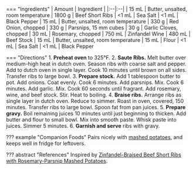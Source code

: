 === "Ingredients"
    | Amount | Ingredient |
    |:--|:--|
    | 15 mL  | Butter, unsalted, room temperature
    | 1800 g | Beef Short Ribs
    | <1 mL  | Sea Salt
    | <1 mL  | Black Pepper
    | 15 mL  | Butter, unsalted, room temperature
    | 330 g  | Red Onion, chopped
    | 330 g  | Parsnips, 15 mm cubes
    | 30 g   | Garlic Cloves, chopped
    | 30 mL  | Rosemary, chopped
    | 750 mL | Zinfandel Wine
    | 480 mL | Beef Stock
    | 15 mL  | Butter, unsalted, room temperature
    | 15 mL  | Flour
    | <1 mL  | Sea Salt
    | <1 mL  | Black Pepper

=== "Directions"
    1. **Preheat oven** to 325°F.
    2. **Saute Ribs.** Melt butter over medium-high heat in dutch oven. Season ribs with coarse salt and pepper. Add to dutch oven in single layer. Cook 10 minutes until brown on all sides. Transfer ribs to large bowl.
    3. **Prepare stock.** Add 1 tablespoon butter to pot. Add onions. Coat evenly. Cook 6 minutes. Add parsnips. Mix. Cook 6 minutes. Add garlic. Mix. Cook 60 seconds until fragrant. Add rosemary, wine, and beef stock. Stir. Heat to boiling.
    4. **Braise ribs.** Arrange ribs as single layer in dutch oven. Reduce to simmer. Roast in oven, covered, 150 minutes. Transfer ribs to large bowl. Spoon fat from pan juices.
    5. **Prepare gravy.** Boil remaining juices 10 minutes until just beginning to thicken. Add butter and flour to small bowl. Mix into smooth paste. Whisk paste into juices. Simmer 5 minutes.
    6. **Garnish and serve** ribs with gravy.


??? example "Companion Foods"
    Pairs nicely with [mashed potatoes](../sides/mashed-potatoes.md), and keeps well in fridge for leftovers.

??? abstract "References"
    Inspired by [Zinfandel-Braised Beef Short Ribs with Rosemary-Parsnip Mashed Potatoes](https://www.epicurious.com/recipes/food/views/zinfandel-braised-beef-short-ribs-with-rosemary-parsnip-mashed-potatoes-352635).
